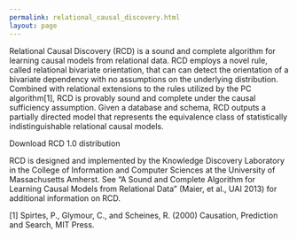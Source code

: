 ```yaml
---
permalink: relational_causal_discovery.html
layout: page
---
```

Relational Causal Discovery (RCD) is a sound and complete algorithm for learning causal models from relational data.  RCD employs a novel rule, called relational bivariate orientation, that can can detect the orientation of a bivariate dependency with no assumptions on the underlying distribution.  Combined with relational extensions to the rules utilized by the PC algorithm[1], RCD is provably sound and complete under the causal sufficiency assumption.  Given a database and schema, RCD outputs a partially directed model that represents the equivalence class of statistically indistinguishable relational causal models.

Download RCD 1.0 distribution

RCD is designed and implemented by the Knowledge Discovery Laboratory in the College of Information and Computer Sciences at the University of Massachusetts Amherst. See “A Sound and Complete Algorithm for Learning Causal Models from Relational Data” (Maier, et al., UAI 2013)  for additional information on RCD.


[1] Spirtes, P., Glymour, C., and Scheines, R. (2000) Causation, Prediction and Search, MIT Press.